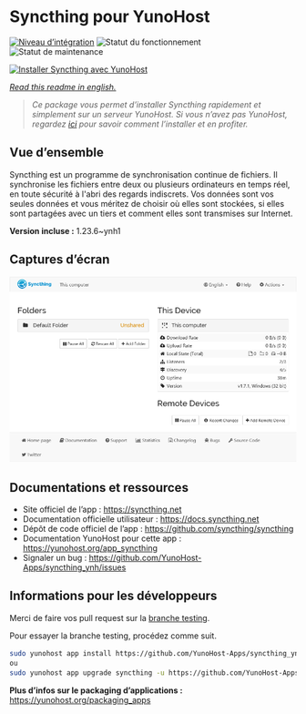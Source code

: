 <!--
N.B.: This README was automatically generated by https://github.com/YunoHost/apps/tree/master/tools/README-generator
It shall NOT be edited by hand.
-->

# Syncthing pour YunoHost

[![Niveau d’intégration](https://dash.yunohost.org/integration/syncthing.svg)](https://dash.yunohost.org/appci/app/syncthing) ![Statut du fonctionnement](https://ci-apps.yunohost.org/ci/badges/syncthing.status.svg) ![Statut de maintenance](https://ci-apps.yunohost.org/ci/badges/syncthing.maintain.svg)

[![Installer Syncthing avec YunoHost](https://install-app.yunohost.org/install-with-yunohost.svg)](https://install-app.yunohost.org/?app=syncthing)

*[Read this readme in english.](./README.md)*

> *Ce package vous permet d’installer Syncthing rapidement et simplement sur un serveur YunoHost.
Si vous n’avez pas YunoHost, regardez [ici](https://yunohost.org/#/install) pour savoir comment l’installer et en profiter.*

## Vue d’ensemble

Syncthing est un programme de synchronisation continue de fichiers. Il synchronise les fichiers entre deux ou plusieurs ordinateurs en temps réel, en toute sécurité à l'abri des regards indiscrets. Vos données sont vos seules données et vous méritez de choisir où elles sont stockées, si elles sont partagées avec un tiers et comment elles sont transmises sur Internet.

**Version incluse :** 1.23.6~ynh1

## Captures d’écran

![Capture d’écran de Syncthing](./doc/screenshots/screenshot1.png)

## Documentations et ressources

* Site officiel de l’app : <https://syncthing.net>
* Documentation officielle utilisateur : <https://docs.syncthing.net>
* Dépôt de code officiel de l’app : <https://github.com/syncthing/syncthing>
* Documentation YunoHost pour cette app : <https://yunohost.org/app_syncthing>
* Signaler un bug : <https://github.com/YunoHost-Apps/syncthing_ynh/issues>

## Informations pour les développeurs

Merci de faire vos pull request sur la [branche testing](https://github.com/YunoHost-Apps/syncthing_ynh/tree/testing).

Pour essayer la branche testing, procédez comme suit.

``` bash
sudo yunohost app install https://github.com/YunoHost-Apps/syncthing_ynh/tree/testing --debug
ou
sudo yunohost app upgrade syncthing -u https://github.com/YunoHost-Apps/syncthing_ynh/tree/testing --debug
```

**Plus d’infos sur le packaging d’applications :** <https://yunohost.org/packaging_apps>